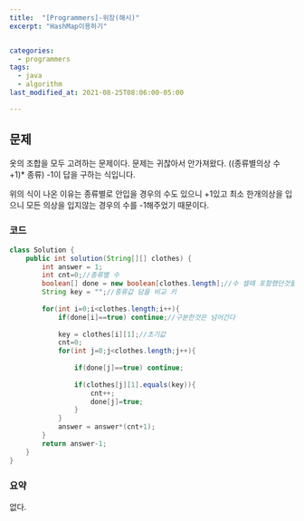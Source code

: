 ```yaml
---
title:  "[Programmers]-위장(해시)"
excerpt: "HashMap이용하기"


categories:
  - programmers
tags:
  - java
  - algorithm
last_modified_at: 2021-08-25T08:06:00-05:00

---
```


## 문제

옷의 조합을 모두 고려하는 문제이다.
문제는 귀찮아서 안가져왔다.
((종류별의상 수+1)* 종류) -1이 답을 구하는 식입니다.

위의 식이 나온 이유는 종류별로 안입을 경우의 수도 있으니 +1있고 최소 한개의상을 입으니 모든 의상을 입지않는 경우의 수를 -1해주었기 때문이다.

### 코드

```java
class Solution {
    public int solution(String[][] clothes) {
        int answer = 1;
        int cnt=0;//종류별 수
        boolean[] done = new boolean[clothes.length];//수 셀때 포함했던것들은 구분하는 배열
        String key = "";//종류값 담을 비교 키
        
        for(int i=0;i<clothes.length;i++){
            if(done[i]==true) continue;//구분한것은 넘어간다
            
            key = clothes[i][1];//초기값
            cnt=0;
            for(int j=0;j<clothes.length;j++){
                
                if(done[j]==true) continue;
                
                if(clothes[j][1].equals(key)){
                    cnt++;
                    done[j]=true;
                }
            }
            answer = answer*(cnt+1);
        }
        return answer-1;
    }
}
```

### 요약

없다.
